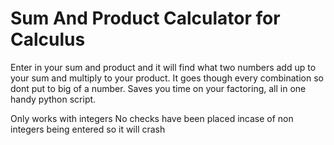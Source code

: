 # Sum And Product Calculator for Calculus
 Enter in your sum and product and it will find what two numbers add up to your sum and multiply to your product. It goes though every combination so dont put to big of a number. Saves you time on your factoring, all in one handy python script.

 Only works with integers
 No checks have been placed incase of non integers being entered so it will crash
